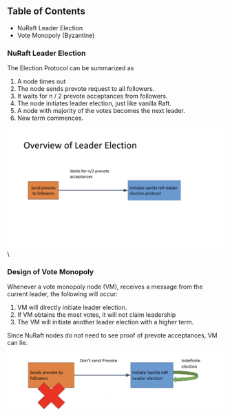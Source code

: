 ## Table of Contents
 - NuRaft Leader Election
 - Vote Monopoly (Byzantine)
### NuRaft Leader Election
The Election Protocol can be summarized as
 1. A node times out
 2. The node sends prevote request to all followers.
 3. It waits for n / 2 prevote acceptances from followers.
 4. The node initiates leader election, just like vanilla Raft.
 5. A node with majority of the votes becomes the next leader.
 6. New term commences.

 ![Leader Election Visualization](./LeaderElection.png)
\
### Design of Vote Monopoly
Whenever a vote monopoly node (VM), receives a message from the current leader, the following will occur:
 1. VM will directly initiate leader election.
 2. If VM obtains the most votes, it will not claim leadership
 3. The VM will initiate another leader election with a higher term.

 Since NuRaft nodes do not need to see proof of prevote acceptances, VM can lie.
 ![Vote Monopoly Visualization](./VoteMonopoly.png)

 